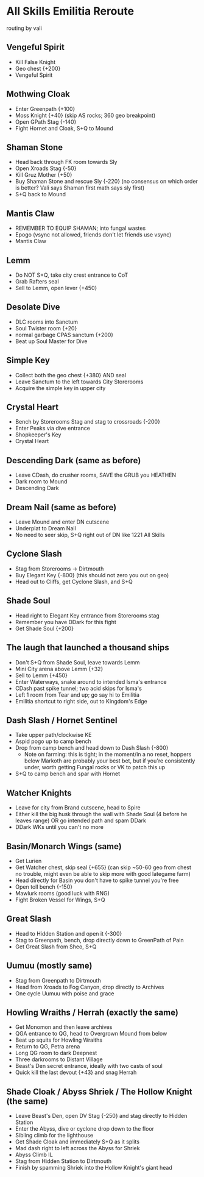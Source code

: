 # All Skills Emilitia Reroute
routing by vali

## Vengeful Spirit
- Kill False Knight
- Geo chest {+200}
- Vengeful Spirit

## Mothwing Cloak
- Enter Greenpath {+100}
- Moss Knight {+40} (skip AS rocks; 360 geo breakpoint)
- Open GPath Stag {-140}
- Fight Hornet and Cloak, S+Q to Mound

## Shaman Stone
- Head back through FK room towards Sly
- Open Xroads Stag {-50}
- Kill Gruz Mother {+50}
- Buy Shaman Stone and rescue Sly {-220} (no consensus on which order is better? Vali says Shaman first math says sly first)
- S+Q back to Mound

## Mantis Claw
- REMEMBER TO EQUIP SHAMAN; into fungal wastes
- Epogo (vsync not allowed, friends don't let friends use vsync)
- Mantis Claw

## Lemm
- Do NOT S+Q, take city crest entrance to CoT
- Grab Rafters seal
- Sell to Lemm, open lever {+450}

## Desolate Dive
- DLC rooms into Sanctum
- Soul Twister room {+20}
- normal garbage CPAS sanctum {+200}
- Beat up Soul Master for Dive

## Simple Key
- Collect both the geo chest {+380} AND seal
- Leave Sanctum to the left towards City Storerooms
- Acquire the simple key in upper city

## Crystal Heart
- Bench by Storerooms Stag and stag to crossroads {-200}
- Enter Peaks via dive entrance
- Shopkeeper's Key
- Crystal Heart

## Descending Dark (same as before)
- Leave CDash, do crusher rooms, SAVE the GRUB you HEATHEN
- Dark room to Mound
- Descending Dark

## Dream Nail (same as before)
- Leave Mound and enter DN cutscene
- Underplat to Dream Nail
- No need to seer skip, S+Q right out of DN like 1221 All Skills

## Cyclone Slash
- Stag from Storerooms -> Dirtmouth
- Buy Elegant Key {-800} (this should not zero you out on geo)
- Head out to Cliffs, get Cyclone Slash, and S+Q

## Shade Soul
- Head right to Elegant Key entrance from Storerooms stag
- Remember you have DDark for this fight
- Get Shade Soul {+200}

## The laugh that launched a thousand ships
- Don't S+Q from Shade Soul, leave towards Lemm
- Mini City arena above Lemm {+32}
- Sell to Lemm {+450}
- Enter Waterways, snake around to intended Isma's entrance
- CDash past spike tunnel; two acid skips for Isma's
- Left 1 room from Tear and up; go say hi to Emilitia
- Emilitia shortcut to right side, out to Kingdom's Edge

## Dash Slash / Hornet Sentinel
- Take upper path/clockwise KE
- Aspid pogo up to camp bench
- Drop from camp bench and head down to Dash Slash {-800}
	- Note on farming: this is tight; in the moment/in a no reset, hoppers below Markoth are probably your best bet, but if you're consistently under, worth getting Fungal rocks or VK to patch this up
- S+Q to camp bench and spar with Hornet

## Watcher Knights
- Leave for city from Brand cutscene, head to Spire
- Either kill the big husk through the wall with Shade Soul (4 before he leaves range) OR go intended path and spam DDark
- DDark WKs until you can't no more

## Basin/Monarch Wings (same)
- Get Lurien
- Get Watcher chest, skip seal {+655} (can skip ~50-60 geo from chest no trouble, might even be able to skip more with good lategame farm)
- Head directly for Basin you don't have to spike tunnel you're free
- Open toll bench {-150}
- Mawlurk rooms (good luck with RNG)
- Fight Broken Vessel for Wings, S+Q

## Great Slash
- Head to Hidden Station and open it {-300}
- Stag to Greenpath, bench, drop directly down to GreenPath of Pain
- Get Great Slash from Sheo, S+Q

## Uumuu (mostly same)
- Stag from Greenpath to Dirtmouth
- Head from Xroads to Fog Canyon, drop directly to Archives
- One cycle Uumuu with poise and grace

## Howling Wraiths / Herrah (exactly the same)
- Get Monomon and then leave archives
- QGA entrance to QG, head to Overgrown Mound from below
- Beat up squits for Howling Wraiths
- Return to QG, Petra arena
- Long QG room to dark Deepnest
- Three darkrooms to Distant Village
- Beast's Den secret entrance, ideally with two casts of soul
- Quick kill the last devout {+43} and snag Herrah

## Shade Cloak / Abyss Shriek / The Hollow Knight (the same)
- Leave Beast's Den, open DV Stag {-250} and stag directly to Hidden Station
- Enter the Abyss, dive or cyclone drop down to the floor
- Sibling climb for the lighthouse
- Get Shade Cloak and immediately S+Q as it splits
- Mad dash right to left across the Abyss for Shriek
- Abyss Climb IL
- Stag from Hidden Station to Dirtmouth
- Finish by spamming Shriek into the Hollow Knight's giant head
